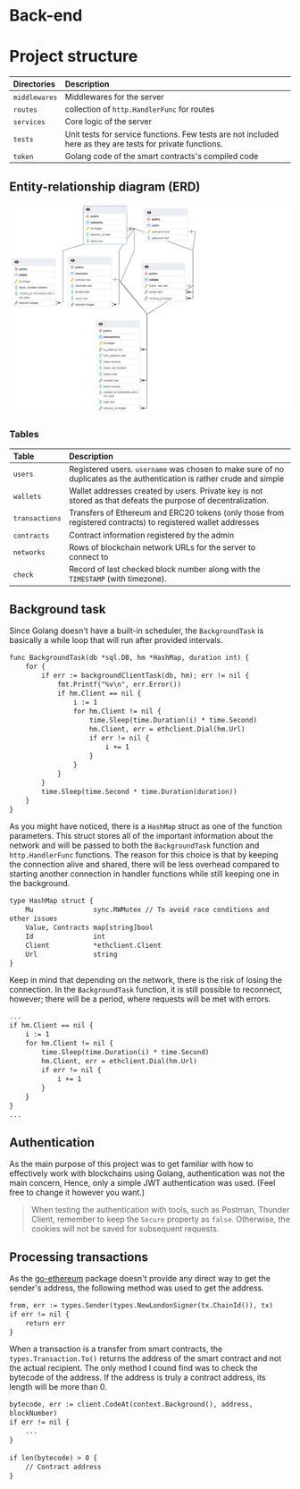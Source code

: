# Back-end

# Project structure

| Directories | Description |
| :---------- | :---------- |
| `middlewares` | Middlewares for the server |
| `routes` | collection of `http.HandlerFunc` for routes |
| `services` | Core logic of the server |
| `tests` | Unit tests for service functions. Few tests are not included here as they are tests for private functions. |
| `token` | Golang code of the smart contracts's compiled code |

## Entity-relationship diagram (ERD)

![image-info](image/ERD%20image.png)

### Tables

| Table | Description |
| :---- | :---------- |
| `users` | Registered users. `username` was chosen to make sure of no duplicates as the authentication is rather crude and simple |
| `wallets` | Wallet addresses created by users. Private key is not stored as that defeats the purpose of decentralization. |
| `transactions` | Transfers of Ethereum and ERC20 tokens (only those from registered contracts) to registered wallet addresses |
| `contracts` | Contract information registered by the admin |
| `networks` | Rows of blockchain network URLs for the server to connect to |
| `check` | Record of last checked block number along with the `TIMESTAMP` (with timezone). |

## Background task

Since Golang doesn't have a built-in scheduler, the `BackgroundTask` is basically a while loop that will run after provided intervals. 

```
func BackgroundTask(db *sql.DB, hm *HashMap, duration int) {
	for {
		if err := backgroundClientTask(db, hm); err != nil {
			fmt.Printf("%v\n", err.Error())
			if hm.Client == nil {
				i := 1
				for hm.Client != nil {
					time.Sleep(time.Duration(i) * time.Second)
					hm.Client, err = ethclient.Dial(hm.Url)
					if err != nil {
						i += 1
					}
				}
			}
		}
		time.Sleep(time.Second * time.Duration(duration))
	}
}
```

As you might have noticed, there is a `HashMap` struct as one of the function parameters. This struct stores all of the important information about the network and will be passed to both the `BackgroundTask` function and `http.HandlerFunc` functions. The reason for this choice is that by keeping the connection alive and shared, there will be less overhead compared to starting another connection in handler functions while still keeping one in the background. 

```
type HashMap struct {
	Mu               sync.RWMutex // To avoid race conditions and other issues
	Value, Contracts map[string]bool
	Id               int
	Client           *ethclient.Client
	Url              string
}
```

Keep in mind that depending on the network, there is the risk of losing the connection. In the `BackgroundTask` function, it is still possible to reconnect, however; there will be a period, where requests will be met with errors. 

```
...
if hm.Client == nil {
    i := 1
    for hm.Client != nil {
        time.Sleep(time.Duration(i) * time.Second)
        hm.Client, err = ethclient.Dial(hm.Url)
        if err != nil {
            i += 1
        }
    }
}
...
```

## Authentication

As the main purpose of this project was to get familiar with how to effectively work with blockchains using Golang, authentication was not the main concern, Hence, only a simple JWT authentication was used. (Feel free to change it however you want.)

>When testing the authentication with tools, such as Postman, Thunder Client, remember to keep the `Secure` property as `false`. Otherwise, the cookies will not be saved for subsequent requests. 


## Processing transactions

As the [go-ethereum](https://github.com/ethereum/go-ethereum) package doesn't provide any direct way to get the sender's address, the following method was used to get the address. 
```
from, err := types.Sender(types.NewLondonSigner(tx.ChainId()), tx)
if err != nil {
    return err
}
```

When a transaction is a transfer from smart contracts, the `types.Transaction.To()` returns the address of the smart contract and not the actual recipient. The only method I cound find was to check the bytecode of the address. If the address is truly a contract address, its length will be more than 0. 

```
bytecode, err := client.CodeAt(context.Background(), address, blockNumber)
if err != nil {
    ...
}

if len(bytecode) > 0 {
    // Contract address
}
```